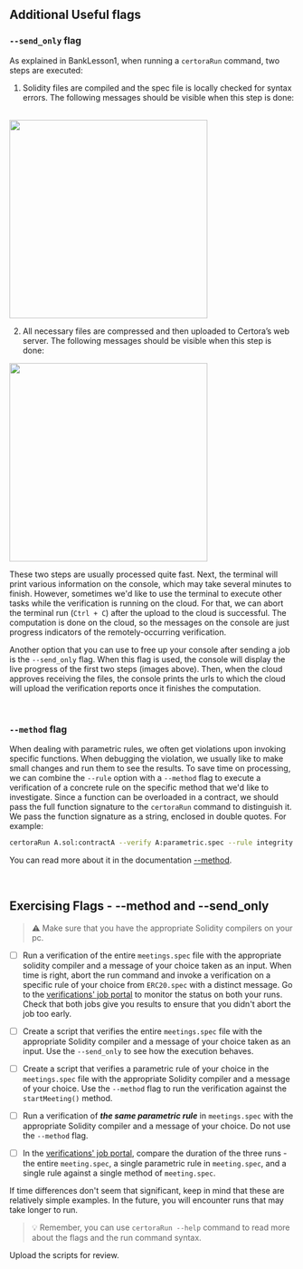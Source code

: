 ## Additional Useful flags

### `--send_only` flag

As explained in BankLesson1, when running a `certoraRun` command, two steps are executed:

1. Solidity files are compiled and the spec file is locally checked for syntax errors. The following messages should be visible when this step is done:
</br>
<img src="images/LocalTypeChecking.png" width="350">

2. All necessary files are compressed and then uploaded to Certora’s web server.
The following messages should be visible when this step is done:
<img src="images/ComprassingAndUploading.png" width="350">

These two steps are usually processed quite fast. Next, the terminal will print various information on the console, which may take several minutes to finish. However, sometimes we'd like to use the terminal to execute other tasks while the verification is running on the cloud.
For that, we can abort the terminal run (`Ctrl + C`) after the upload to the cloud is successful. The computation is done on the cloud, so the messages on the console are just progress indicators of the remotely-occurring verification.

Another option that you can use to free up your console after sending a job is the `--send_only` flag. When this flag is used, the console will display the live progress of the first two steps (images above). Then, when the cloud approves receiving the files, the console prints the urls to which the cloud will upload the verification reports once it finishes the computation.

</br>

### `--method` flag

When dealing with parametric rules, we often get violations upon invoking specific functions. When debugging the violation, we usually like to make small changes and run them to see the results. To save time on processing, we can combine the `--rule` option with a `--method` flag to execute a verification of a concrete rule on the specific method that we'd like to investigate.
Since a function can be overloaded in a contract, we should pass the full function signature to the `certoraRun` command to distinguish it. We pass the function signature as a string, enclosed in double quotes.
For example:

```sh
certoraRun A.sol:contractA --verify A:parametric.spec --rule integrity --method "foo(uint256, address, bytes32)"
```

You can read more about it in the documentation [--method](https://certora.atlassian.net/wiki/spaces/CPD/pages/7340043/Certora+Prover+CLI+Options#--method).

</br>

## Exercising Flags - --method and --send_only

> :warning: Make sure that you have the appropriate Solidity compilers on your pc.

 - [ ] Run a verification of the entire `meetings.spec` file with the appropriate solidity compiler and a message of your choice taken as an input. When time is right, abort the run command and invoke a verification on a specific rule of your choice from `ERC20.spec` with a distinct message. Go to the [verifications' job portal](https://prover.certora.com/) to monitor the status on both your runs. Check that both jobs give you results to ensure that you didn't abort the job too early.
 
 - [ ] Create a script that verifies the entire `meetings.spec` file with the appropriate Solidity compiler and a message of your choice taken as an input. Use the `--send_only` to see how the execution behaves.

- [ ] Create a script that verifies a parametric rule of your choice in the `meetings.spec` file with the appropriate Solidity compiler and a message of your choice. Use the `--method` flag to run the verification against the `startMeeting()` method.

- [ ] Run a verification of ***the same parametric rule*** in `meetings.spec` with the appropriate Solidity compiler and a message of your choice. Do not use the `--method` flag.

- [ ] In the [verifications' job portal](https://prover.certora.com/), compare the duration of the three runs - the entire `meeting.spec`, a single parametric rule in `meeting.spec`, and a single rule against a single method of `meeting.spec`.

If time differences don't seem that significant, keep in mind that these are relatively simple examples. In the future, you will encounter runs that may take longer to run.

> :bulb: Remember, you can use `certoraRun --help` command to read more about the flags and the run command syntax.

Upload the scripts for review.